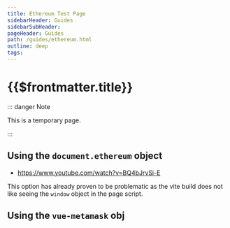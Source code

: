 ```yaml
---
title: Ethereum Test Page
sidebarHeader: Guides
sidebarSubHeader:
pageHeader: Guides
path: /guides/ethereum.html
outline: deep
tags:
---
```


<PageHeader/>

<SearchHighlight/>

# {{$frontmatter.title}}

::: danger Note

This is a temporary page.

:::

## Using the `document.ethereum` object

- https://www.youtube.com/watch?v=BQ4bJrvSi-E

This option has already proven to be problematic as the vite build does not like
seeing the `window` object in the page script.

<!--button id="connect-button">Connect MetaMask</button>

<p id="meta-account"></p-->

## Using the `vue-metamask` obj

<!-- script for this page only -->
<!--script>
    window.addEventListener('load', function () {
        console.log(ethereum._state.accounts);
        const el = document.getElementById('meta-account');
        el.innerHTML = ethereum._state.accounts;
    })
</script-->

<!-- styles for this page only -->
<style>

#connect-button{
    border:gray 1px solid;
    padding:5px;
    border-radius:.3em;
    background-color:skyblue;
    color:black;
    font-size:larger;
}
</style>
